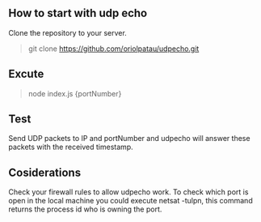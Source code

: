 ## How to start with udp echo

Clone the repository to your server.

> git clone https://github.com/oriolpatau/udpecho.git

## Excute

> node index.js {portNumber}

## Test

Send UDP packets to IP and portNumber and udpecho will answer these packets with the received timestamp.

## Cosiderations

Check your firewall rules to allow udpecho work.
To check which port is open in the local machine you could execute netsat -tulpn, this command returns the process id who is owning the port.